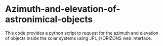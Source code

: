 # Azimuth-and-elevation-of-astronimical-objects
This code provides a python script to request for the azimuth and elevation of objects inside the solar systems using JPL_HORIZONS web interface.
